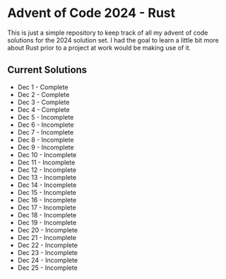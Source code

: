 # Advent of Code 2024 - Rust
This is just a simple repository to keep track of all my advent of 
code solutions for the 2024 solution set.  I had the goal to learn a little bit more about Rust prior to a
project at work would be making use of it.  

## Current Solutions
- Dec 1 - Complete
- Dec 2 - Complete
- Dec 3 - Complete
- Dec 4 - Complete
- Dec 5 - Incomplete
- Dec 6 - Incomplete
- Dec 7 - Incomplete
- Dec 8 - Incomplete
- Dec 9 - Incomplete
- Dec 10 - Incomplete
- Dec 11 - Incomplete
- Dec 12 - Incomplete
- Dec 13 - Incomplete
- Dec 14 - Incomplete
- Dec 15 - Incomplete
- Dec 16 - Incomplete
- Dec 17 - Incomplete
- Dec 18 - Incomplete
- Dec 19 - Incomplete
- Dec 20 - Incomplete
- Dec 21 - Incomplete
- Dec 22 - Incomplete
- Dec 23 - Incomplete
- Dec 24 - Incomplete
- Dec 25 - Incomplete